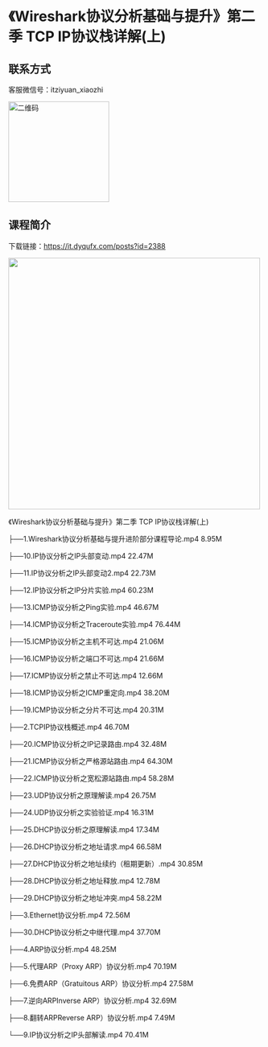 # 《Wireshark协议分析基础与提升》第二季 TCP IP协议栈详解(上)

## 联系方式

客服微信号：itziyuan_xiaozhi

<img src="https://ziyuanyun.oss-cn-guangzhou.aliyuncs.com/common/20240614073449/666b82192834a.jpg" width="200" height="200" alt="二维码">

## 课程简介

下载链接：https://it.dyqufx.com/posts?id=2388

<img src="https://ziyuanyun.oss-cn-guangzhou.aliyuncs.com/yun/20240515183926/664490de0e91d.jpg" width="500" alt="">

  《Wireshark协议分析基础与提升》第二季 TCP IP协议栈详解(上)



 ├──1.Wireshark协议分析基础与提升进阶部分课程导论.mp4 8.95M

 ├──10.IP协议分析之IP头部变动.mp4 22.47M

 ├──11.IP协议分析之IP头部变动2.mp4 22.73M

 ├──12.IP协议分析之IP分片实验.mp4 60.23M

 ├──13.ICMP协议分析之Ping实验.mp4 46.67M

 ├──14.ICMP协议分析之Traceroute实验.mp4 76.44M

 ├──15.ICMP协议分析之主机不可达.mp4 21.06M

 ├──16.ICMP协议分析之端口不可达.mp4 21.66M

 ├──17.ICMP协议分析之禁止不可达.mp4 12.66M

 ├──18.ICMP协议分析之ICMP重定向.mp4 38.20M

 ├──19.ICMP协议分析之分片不可达.mp4 20.31M

 ├──2.TCPIP协议栈概述.mp4 46.70M

 ├──20.ICMP协议分析之IP记录路由.mp4 32.48M

 ├──21.ICMP协议分析之严格源站路由.mp4 64.30M

 ├──22.ICMP协议分析之宽松源站路由.mp4 58.28M

 ├──23.UDP协议分析之原理解读.mp4 26.75M

 ├──24.UDP协议分析之实验验证.mp4 16.31M

 ├──25.DHCP协议分析之原理解读.mp4 17.34M

 ├──26.DHCP协议分析之地址请求.mp4 66.58M

 ├──27.DHCP协议分析之地址续约（租期更新）.mp4 30.85M

 ├──28.DHCP协议分析之地址释放.mp4 12.78M

 ├──29.DHCP协议分析之地址冲突.mp4 58.22M

 ├──3.Ethernet协议分析.mp4 72.56M

 ├──30.DHCP协议分析之中继代理.mp4 37.70M

 ├──4.ARP协议分析.mp4 48.25M

 ├──5.代理ARP（Proxy ARP）协议分析.mp4 70.19M

 ├──6.免费ARP（Gratuitous ARP）协议分析.mp4 27.58M

 ├──7.逆向ARPInverse ARP）协议分析.mp4 32.69M

 ├──8.翻转ARPReverse ARP）协议分析.mp4 7.49M

 └──9.IP协议分析之IP头部解读.mp4 70.41M

  